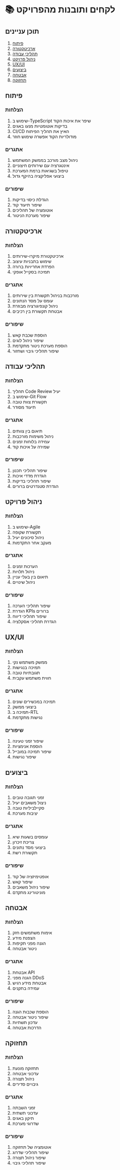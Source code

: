 # 📚 לקחים ותובנות מהפרויקט

## תוכן עניינים

1. [פיתוח](#פיתוח)
2. [ארכיטקטורה](#ארכיטקטורה)
3. [תהליכי עבודה](#תהליכי-עבודה)
4. [ניהול פרויקט](#ניהול-פרויקט)
5. [UX/UI](#uxui)
6. [ביצועים](#ביצועים)
7. [אבטחה](#אבטחה)
8. [תחזוקה](#תחזוקה)

## פיתוח

### הצלחות

1. שימוש ב-TypeScript שיפר את איכות הקוד
2. בדיקות אוטומטיות מנעו באגים
3. CI/CD האיץ את תהליך הפיתוח
4. מודולריות הקוד אפשרה שימוש חוזר

### אתגרים

1. ניהול מצב מורכב בממשק המשתמש
2. אינטגרציה עם שירותים חיצוניים
3. טיפול בשגיאות ברמת המערכת
4. ביצועי אפליקציה בהיקף גדול

### שיפורים

1. הגדלת כיסוי בדיקות
2. שיפור תיעוד קוד
3. אוטומציה של תהליכים
4. שיפור מערכת הניטור

## ארכיטקטורה

### הצלחות

1. ארכיטקטורת מיקרו-שירותים
2. שימוש בתבניות עיצוב
3. הפרדת אחריויות ברורה
4. תמיכה בסקייל אופקי

### אתגרים

1. מורכבות בניהול תקשורת בין שירותים
2. עומס על מסד הנתונים
3. ניהול קונפיגורציה מבוזרת
4. אבטחת תקשורת בין רכיבים

### שיפורים

1. הוספת שכבת קאש
2. שיפור ניהול לוגים
3. הוספת מערכת ניטור מתקדמת
4. שיפור תהליכי גיבוי ושחזור

## תהליכי עבודה

### הצלחות

1. תהליך Code Review יעיל
2. שימוש ב-Git Flow
3. תקשורת צוות טובה
4. תיעוד מסודר

### אתגרים

1. תיאום בין צוותים
2. ניהול משימות מורכבות
3. עמידה בלוחות זמנים
4. שמירה על איכות קוד

### שיפורים

1. שיפור תהליכי תכנון
2. הגדרת מדדי איכות
3. שיפור תהליכי בדיקות
4. הגדרת סטנדרטים ברורים

## ניהול פרויקט

### הצלחות

1. שימוש ב-Agile
2. תקשורת שקופה
3. ניהול סיכונים יעיל
4. מעקב אחר התקדמות

### אתגרים

1. הערכות זמנים
2. ניהול תלויות
3. תיאום בין בעלי עניין
4. ניהול שינויים

### שיפורים

1. שיפור תהליכי הערכה
2. הגדרת KPIs ברורים
3. שיפור תהליכי דיווח
4. הגדרת תהליכי אסקלציה

## UX/UI

### הצלחות

1. ממשק משתמש נקי
2. תמיכה בנגישות
3. תגובתיות טובה
4. חווית משתמש עקבית

### אתגרים

1. תמיכה במכשירים שונים
2. ביצועי ממשק
3. תמיכה ב-RTL
4. נגישות מתקדמת

### שיפורים

1. שיפור זמני טעינה
2. הוספת אנימציות
3. שיפור תמיכה במובייל
4. שיפור נגישות

## ביצועים

### הצלחות

1. זמני תגובה טובים
2. ניצול משאבים יעיל
3. סקיילביליות טובה
4. יציבות מערכת

### אתגרים

1. עומסים בשעות שיא
2. צריכת זיכרון
3. ביצועי מסד נתונים
4. תקשורת רשת

### שיפורים

1. אופטימיזציה של קוד
2. שיפור קאש
3. שיפור ניהול משאבים
4. מוניטורינג מתקדם

## אבטחה

### הצלחות

1. אימות משתמשים חזק
2. הצפנת מידע
3. הגנה מפני תקיפות
4. ניטור אבטחה

### אתגרים

1. אבטחת API
2. הגנה מפני DDoS
3. אבטחת מידע רגיש
4. עמידה בתקנים

### שיפורים

1. הוספת שכבות הגנה
2. שיפור ניטור אבטחה
3. עדכון תשתיות
4. הדרכות אבטחה

## תחזוקה

### הצלחות

1. תחזוקה מונעת
2. עדכוני אבטחה
3. ניהול תצורה
4. גיבויים סדירים

### אתגרים

1. זמני השבתה
2. עדכוני תשתית
3. תיקון באגים
4. שדרוגי מערכת

### שיפורים

1. אוטומציה של תחזוקה
2. שיפור תהליכי שדרוג
3. שיפור ניהול תצורה
4. שיפור תהליכי גיבוי
